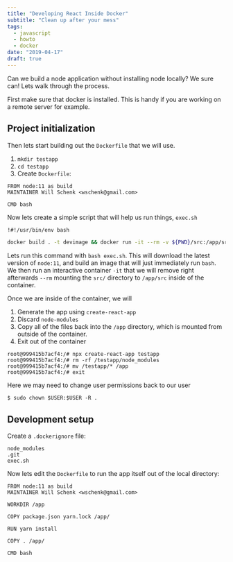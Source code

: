 ```yaml
---
title: "Developing React Inside Docker"
subtitle: "Clean up after your mess"
tags:
  - javascript
  - howto
  - docker
date: "2019-04-17"
draft: true
---
```


Can we build a node application without installing node locally?  We sure can!  Lets walk through the process.

First make sure that docker is installed.  This is handy if you are working on a remote server for example.

## Project initialization

Then lets start building out the `Dockerfile` that we will use.

1. `mkdir testapp`
2. `cd testapp`
3. Create `Dockerfile`:

```
FROM node:11 as build
MAINTAINER Will Schenk <wschenk@gmail.com>

CMD bash
```

Now lets create a simple script that will help us run things, `exec.sh`


```bash
!#!/usr/bin/env bash

docker build . -t devimage && docker run -it --rm -v ${PWD}/src:/app/src --network host devimage
```

Lets run this command with `bash exec.sh`.  This will download the latest version of `node:11`, and build an image that will just immediately run `bash`.  We then run an interactive container `-it` that we will remove right afterwards `--rm` mounting the `src/`  directory to `/app/src` inside of the container.

Once we are inside of the container, we will

1. Generate the app using `create-react-app`
2. Discard `node-modules`
3. Copy all of the files back into the `/app` directory, which is mounted from outside of the container.
4. Exit out of the container

```
root@999415b7acf4:/# npx create-react-app testapp
root@999415b7acf4:/# rm -rf /testapp/node_modules
root@999415b7acf4:/# mv /testapp/* /app
root@999415b7acf4:/# exit
```

Here we may need to change user permissions back to our user

```
$ sudo chown $USER:$USER -R .
```

## Development setup

Create a `.dockerignore` file:

```
node_modules
.git
exec.sh
```


Now lets edit the `Dockerfile` to run the app itself out of the local directory:

```
FROM node:11 as build
MAINTAINER Will Schenk <wschenk@gmail.com>

WORKDIR /app

COPY package.json yarn.lock /app/

RUN yarn install

COPY . /app/

CMD bash
```
